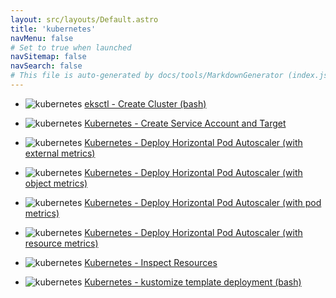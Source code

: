 ```yaml
---
layout: src/layouts/Default.astro
title: 'kubernetes'
navMenu: false
# Set to true when launched
navSitemap: false
navSearch: false
# This file is auto-generated by docs/tools/MarkdownGenerator (index.js)
---
```


<ul>

<li>

![kubernetes](https://i.octopus.com/library/step-templates/kubernetes.png) [eksctl - Create Cluster (bash)](/integrations/kubernetes/eksctl-create-cluster-bash)

</li>
        
<li>

![kubernetes](https://i.octopus.com/library/step-templates/kubernetes.png) [Kubernetes - Create Service Account and Target](/integrations/kubernetes/kubernetes-create-service-account-and-target)

</li>
        
<li>

![kubernetes](https://i.octopus.com/library/step-templates/kubernetes.png) [Kubernetes - Deploy Horizontal Pod Autoscaler (with external metrics)](/integrations/kubernetes/kubernetes-deploy-horizontal-pod-autoscaler-with-external-metrics)

</li>
        
<li>

![kubernetes](https://i.octopus.com/library/step-templates/kubernetes.png) [Kubernetes - Deploy Horizontal Pod Autoscaler (with object metrics)](/integrations/kubernetes/kubernetes-deploy-horizontal-pod-autoscaler-with-object-metrics)

</li>
        
<li>

![kubernetes](https://i.octopus.com/library/step-templates/kubernetes.png) [Kubernetes - Deploy Horizontal Pod Autoscaler (with pod metrics)](/integrations/kubernetes/kubernetes-deploy-horizontal-pod-autoscaler-with-pod-metrics)

</li>
        
<li>

![kubernetes](https://i.octopus.com/library/step-templates/kubernetes.png) [Kubernetes - Deploy Horizontal Pod Autoscaler (with resource metrics)](/integrations/kubernetes/kubernetes-deploy-horizontal-pod-autoscaler-with-resource-metrics)

</li>
        
<li>

![kubernetes](https://i.octopus.com/library/step-templates/kubernetes.png) [Kubernetes - Inspect Resources](/integrations/kubernetes/kubernetes-inspect-resources)

</li>
        
<li>

![kubernetes](https://i.octopus.com/library/step-templates/kubernetes.png) [Kubernetes - kustomize template deployment (bash)](/integrations/kubernetes/kubernetes-kustomize-template-deployment-bash)

</li>
        
</ul>
